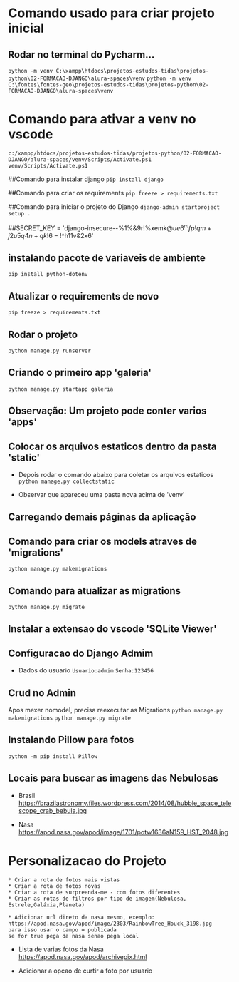 # Comando usado para criar projeto inicial
## Rodar no terminal do Pycharm...
`python -m venv C:\xampp\htdocs\projetos-estudos-tidas\projetos-python\02-FORMACAO-DJANGO\alura-spaces\venv`
`python -m venv C:\fontes\fontes-geo\projetos-estudos-tidas\projetos-python\02-FORMACAO-DJANGO\alura-spaces\venv`

# Comando para ativar a venv no vscode
`c:/xampp/htdocs/projetos-estudos-tidas/projetos-python/02-FORMACAO-DJANGO/alura-spaces/venv/Scripts/Activate.ps1`
`venv/Scripts/Activate.ps1`

##Comando para instalar django
`pip install django`

##Comando para criar os requirements
`pip freeze > requirements.txt`

##Comando para iniciar o projeto do Django 
`django-admin startproject setup .`

##SECRET_KEY = 'django-insecure--%1%&9r!%xemk$@ue6^mfp!qm+j2u5q4n+qk!6-!$^h11v&2x6'

## instalando pacote de variaveis de ambiente 
`pip install python-dotenv`

## Atualizar o requirements de novo
`pip freeze > requirements.txt`

## Rodar o projeto 
`python manage.py runserver`

## Criando o primeiro app 'galeria'
`python manage.py startapp galeria`

## Observação: Um projeto pode conter varios 'apps'

## Colocar os arquivos estaticos dentro da pasta 'static'
* Depois rodar o comando abaixo para coletar os arquivos estaticos
`python manage.py collectstatic`

* Observar que apareceu uma pasta nova acima de 'venv'

## Carregando demais páginas da aplicação

## Comando para criar os models atraves de 'migrations'
`python manage.py makemigrations`

## Comando para atualizar as migrations
`python manage.py migrate`

## Instalar a extensao do vscode 'SQLite Viewer'

## Configuracao do Django Admim
* Dados do usuario
`Usuario:admim`
`Senha:123456`

## Crud no Admin
Apos mexer nomodel, precisa reexecutar as Migrations
`python manage.py makemigrations`
`python manage.py migrate`

## Instalando Pillow para fotos
`python -m pip install Pillow`

## Locais para buscar as imagens das Nebulosas
* Brasil
https://brazilastronomy.files.wordpress.com/2014/08/hubble_space_telescope_crab_bebula.jpg

* Nasa
https://apod.nasa.gov/apod/image/1701/potw1636aN159_HST_2048.jpg

# Personalizacao do Projeto
    * Criar a rota de fotos mais vistas
    * Criar a rota de fotos novas
    * Criar a rota de surpreenda-me - com fotos diferentes
    * Criar as rotas de filtros por tipo de imagem(Nebulosa, Estrele,Galáxia,Planeta)

    * Adicionar url direto da nasa mesmo, exemplo:
    https://apod.nasa.gov/apod/image/2303/RainbowTree_Houck_3198.jpg
    para isso usar o campo = publicada
    se for true pega da nasa senao pega local

* Lista de varias fotos da Nasa
https://apod.nasa.gov/apod/archivepix.html

* Adicionar a opcao de curtir a foto por usuario





